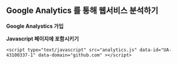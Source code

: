 ## Google Analytics 를 통해 웹서비스 분석하기

**Google Analystics 가입**

**Javascript 페이지에 포함시키기**
```
<script type="text/javascript" src="analytics.js" data-id="UA-43100337-1" data-domain="github.com" ></script>
```
